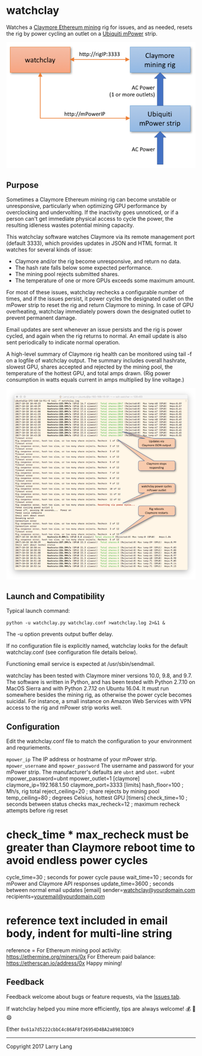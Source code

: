 watchclay
=========
Watches a [Claymore Ethereum mining](https://github.com/nanopool/Claymore-Dual-Miner) rig for issues, and as needed, resets the rig by power cycling an outlet on a [Ubiquiti mPower](https://www.ubnt.com/mfi/mpower/) strip.

![watchclay schematic](https://raw.githubusercontent.com/llang629/watchclay/master/images/watchclay_schematic.png)

Purpose
-------
Sometimes a Claymore Ethereum mining rig can become unstable or unresponsive, particularly when optimizing GPU performance by overclocking and undervolting. If the inactivity goes unnoticed, or if a person can't get immediate physical access to cycle the power, the resulting idleness wastes potential mining capacity.

This watchclay software watches Claymore via its remote management port (default 3333), which provides updates in JSON and HTML format. It watches for several kinds of issue:

- Claymore and/or the rig become unresponsive, and return no data.
- The hash rate falls below some expected performance.
- The mining pool rejects submitted shares.
- The temperature of one or more GPUs exceeds some maximum amount.

For most of these issues, watchclay rechecks a configurable number of times, and if the issues persist, it power cycles the designated outlet on the mPower strip to reset the rig and return Claymore to mining. In case of GPU overheating, watchclay immediately powers down the designated outlet to prevent permanent damage.

Email updates are sent whenever an issue persists and the rig is power cycled, and again when the rig returns to normal. An email update is also sent periodically to indicate normal operation.

A high-level summary of Claymore rig health can be monitored using tail -f on a logfile of watchclay output. The summary includes overall hashrate, slowest GPU, shares accepted and rejected by the mining pool, the temperature of the hottest GPU, and total amps drawn. (Rig power consumption in watts equals current in amps multiplied by line voltage.)

![watchclay tail -f output](https://raw.githubusercontent.com/llang629/watchclay/master/images/watchclay_tailf.png)

Launch and Compatibility
--------
Typical launch command:

`python -u watchclay.py watchclay.conf >watchclay.log 2>&1 &`

The -u option prevents output buffer delay.

If no configuration file is explicitly named, watchclay looks for the default watchclay.conf (see configuration file details below).

Functioning email service is expected at /usr/sbin/sendmail.

watchclay has been tested with Claymore miner versions 10.0, 9.8, and 9.7. The software is written in Python, and has been tested with Python 2.7.10 on MacOS Sierra and with Python 2.7.12 on Ubuntu 16.04. It must run somewhere besides the mining rig, as otherwise the power cycle becomes suicidal. For instance, a small instance on Amazon Web Services with VPN access to the rig and mPower strip works well.

Configuration
--------
Edit the watchclay.conf file to match the configuration to your environment and requriements.

`mpower_ip` The IP address or hostname of your mPower strip.
`mpower_username` and `mpower_password` The username and password for your mPower strip. The manufacturer's defaults are `ubnt` and `ubnt`.
=ubnt
mpower_password=ubnt
mpower_outlet=1
[claymore]
claymore_ip=192.168.1.50
claymore_port=3333
[limits]
hash_floor=100    ; Mh/s, rig total
reject_ceiling=20 ; share rejects by mining pool
temp_ceiling=80   ; degrees Celsius, hottest GPU
[timers]
check_time=10     ; seconds between status checks
max_recheck=12    ; maximum recheck attempts before rig reset
# check_time * max_recheck must be greater than Claymore reboot time to avoid endless power cycles
cycle_time=30     ; seconds for power cycle pause
wait_time=10      ; seconds for mPower and Claymore API responses
update_time=3600  ; seconds between normal email updates
[email]
sender=watchclay@yourdomain.com
recipients=youremail@yourdomain.com
# reference text included in email body, indent for multi-line string
reference =
For Ethereum mining pool activity:
https://ethermine.org/miners/0x<youraccount>
For Ethereum paid balance:
https://etherscan.io/address/0x<youraccount>
Happy mining!


Feedback
--------
Feedback welcome about bugs or feature requests, via the [Issues tab](https://github.com/llang629/watchclay/issues).

If watchclay helped you mine more efficiently, tips are always welcome! :moneybag: :beer: :smile:

Ether `0x61a7d5222cbbC4c86AF8f26954D4BA2a8983DBC9`


----------
Copyright 2017 Larry Lang
